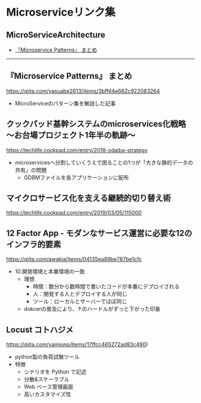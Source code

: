 # Microserviceリンク集

## MicroServiceArchitecture
* [『Microservice Patterns』 まとめ](#microservice-patterns-まとめ)
---
## 『Microservice Patterns』 まとめ
https://qiita.com/yasuabe2613/items/3bff44e662c922083264

- MicroServiceのパターン集を解説した記事

## クックパッド基幹システムのmicroservices化戦略 〜お台場プロジェクト1年半の軌跡〜
https://techlife.cookpad.com/entry/2018-odaiba-strategy

- microservicesへ分割していくうえで困ることの1つが「大きな静的データの共有」の問題
    - GDBMファイルを各アプリケーションに配布

## マイクロサービス化を支える継続的切り替え術
https://techlife.cookpad.com/entry/2019/03/05/115000

## 12 Factor App - モダンなサービス運営に必要な12のインフラ的要素
https://qiita.com/awakia/items/04135ea89be787be1cfc

- 10.開発環境と本番環境の一致
    - 理想
        - 時間：数分から数時間で書いたコードが本番にデプロイされる
        - 人：開発する人とデプロイする人が同じ
        - ツール：ローカルとサーバーでほぼ同じ
    - dokcerの普及により、↑のハードルがずっと下がった印象

## Locust コトハジメ
https://qiita.com/yamionp/items/17ffcc465272ad83c490)

- python製の負荷試験ツール
- 特徴
    - シナリオを Python で記述
    - 分散&スケーラブル
    - Web ベース管理画面
    - 高いカスタマイズ性

